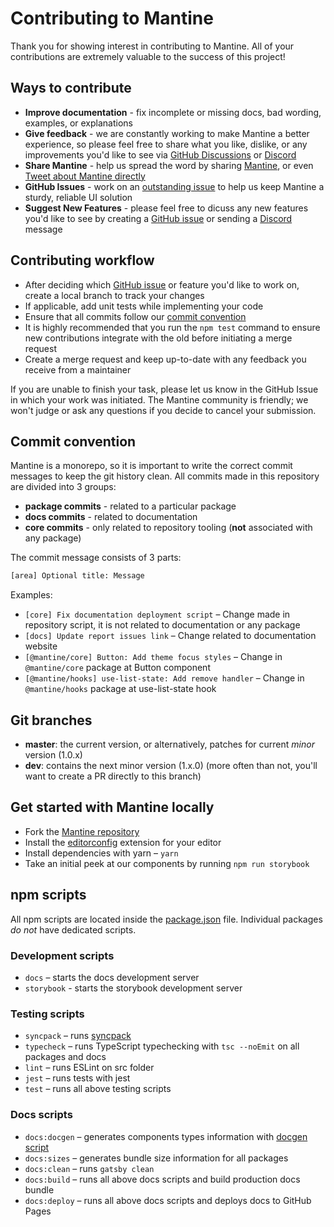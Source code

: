 # Contributing to Mantine

Thank you for showing interest in contributing to Mantine. All of your contributions are extremely valuable to the success of this project!

## Ways to contribute

- **Improve documentation** - fix incomplete or missing docs, bad wording, examples, or explanations
- **Give feedback** - we are constantly working to make Mantine a better experience, so please feel free to share what you like, dislike, or any improvements you'd like to see via [GitHub Discussions](https://github.com/mantinedev/mantine/discussions/new) or [Discord](https://discord.gg/eUZpPbpxb4)
- **Share Mantine** - help us spread the word by sharing [Mantine](https://mantine.dev/), or even [Tweet about Mantine directly](https://twitter.com/intent/tweet?text=Mantine%20%E2%80%93%20new%20React%20library%20with%20100%2B%20components%20and%20hooks.%20It%20has%20native%20dark%20theme%20support%20and%20focuses%20on%20accessibility%20and%20usability.%0A%0Ahttp%3A%2F%2Fmantine.dev%0A%0A%23reactjs%20)
- **GitHub Issues** - work on an [outstanding issue](https://github.com/mantinedev/mantine/labels/help%20wanted) to help us keep Mantine a sturdy, reliable UI solution
- **Suggest New Features** - please feel free to dicuss any new features you'd like to see by creating a [GitHub issue](https://github.com/mantinedev/mantine/labels/help%20wanted) or sending a [Discord](https://discord.gg/eUZpPbpxb4) message

## Contributing workflow

- After deciding which [GitHub issue](https://github.com/mantinedev/mantine/labels/help%20wanted) or feature you'd like to work on, create a local branch to track your changes
- If applicable, add unit tests while implementing your code
- Ensure that all commits follow our [commit convention](#commit-convention)
- It is highly recommended that you run the `npm test` command to ensure new contributions integrate with the old before initiating a merge request
- Create a merge request and keep up-to-date with any feedback you receive from a maintainer

If you are unable to finish your task, please let us know in the GitHub Issue in which your work was initiated. The Mantine community is friendly; we won't judge or ask any questions if you decide to cancel your submission.

## Commit convention

Mantine is a monorepo, so it is important to write the correct commit messages to keep the git history clean. All commits made in this repository are divided into 3 groups:

- **package commits** - related to a particular package
- **docs commits** - related to documentation
- **core commits** - only related to repository tooling (**not** associated with any package)

The commit message consists of 3 parts:

```bash
[area] Optional title: Message
```

Examples:

- `[core] Fix documentation deployment script` – Change made in repository script, it is not related to documentation or any package
- `[docs] Update report issues link` – Change related to documentation website
- `[@mantine/core] Button: Add theme focus styles` – Change in `@mantine/core` package at Button component
- `[@mantine/hooks] use-list-state: Add remove handler` – Change in `@mantine/hooks` package at use-list-state hook

## Git branches

- **master**: the current version, or alternatively, patches for current _minor_ version (1.0.x)
- **dev**: contains the next minor version (1.x.0) (more often than not, you'll want to create a PR directly to this branch)

## Get started with Mantine locally

- Fork the [Mantine repository](https://github.com/mantinedev/mantine)
- Install the [editorconfig](https://editorconfig.org/) extension for your editor
- Install dependencies with yarn – `yarn`
- Take an initial peek at our components by running `npm run storybook`

## npm scripts

All npm scripts are located inside the [package.json](https://github.com/mantinedev/mantine/blob/master/package.json) file.
Individual packages _do not_ have dedicated scripts.

### Development scripts

- `docs` – starts the docs development server
- `storybook` - starts the storybook development server

### Testing scripts

- `syncpack` – runs [syncpack](https://www.npmjs.com/package/syncpack)
- `typecheck` – runs TypeScript typechecking with `tsc --noEmit` on all packages and docs
- `lint` – runs ESLint on src folder
- `jest` – runs tests with jest
- `test` – runs all above testing scripts

### Docs scripts

- `docs:docgen` – generates components types information with [docgen script](https://github.com/mantinedev/mantine/blob/master/scripts/docgen.ts)
- `docs:sizes` – generates bundle size information for all packages
- `docs:clean` – runs `gatsby clean`
- `docs:build` – runs all above docs scripts and build production docs bundle
- `docs:deploy` – runs all above docs scripts and deploys docs to GitHub Pages
